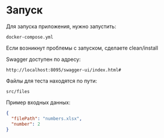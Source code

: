 # Запуск

Для запуска приложения, нужно запустить:

``` 
docker-compose.yml
```

Если возникнут проблемы с запуском, сделаете clean/install

Swagger доступен по адресу:

```
http://localhost:8095/swagger-ui/index.html#
```

Файлы для теста находятся по пути:

```
src/files
```

Пример входных данных:

```json
{
  "filePath": "numbers.xlsx",
  "number": 2
}
```